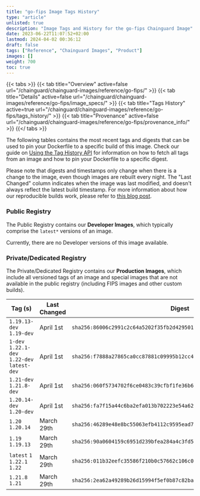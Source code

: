 ```yaml
---
title: "go-fips Image Tags History"
type: "article"
unlisted: true
description: "Image Tags and History for the go-fips Chainguard Image"
date: 2023-06-22T11:07:52+02:00
lastmod: 2024-04-02 00:36:12
draft: false
tags: ["Reference", "Chainguard Images", "Product"]
images: []
weight: 700
toc: true
---
```


{{< tabs >}}
{{< tab title="Overview" active=false url="/chainguard/chainguard-images/reference/go-fips/" >}}
{{< tab title="Details" active=false url="/chainguard/chainguard-images/reference/go-fips/image_specs/" >}}
{{< tab title="Tags History" active=true url="/chainguard/chainguard-images/reference/go-fips/tags_history/" >}}
{{< tab title="Provenance" active=false url="/chainguard/chainguard-images/reference/go-fips/provenance_info/" >}}
{{</ tabs >}}

The following tables contains the most recent tags and digests that can be used to pin your Dockerfile to a specific build of this image. Check our guide on [Using the Tag History API](/chainguard/chainguard-images/using-the-tag-history-api/) for information on how to fetch all tags from an image and how to pin your Dockerfile to a specific digest.

Please note that digests and timestamps only change when there is a change to the image, even though images are rebuilt every night. The "Last Changed" column indicates when the image was last modified, and doesn't always reflect the latest build timestamp. For more information about how our reproducible builds work, please refer to [this blog post](https://www.chainguard.dev/unchained/reproducing-chainguards-reproducible-image-builds).

### Public Registry
The Public Registry contains our **Developer Images**, which typically comprise the `latest*` versions of an image.

Currently, there are no Developer versions of this image available.

### Private/Dedicated Registry
The Private/Dedicated Registry contains our **Production Images**, which include all versioned tags of an image and special images that are not available in the public registry (including FIPS images and other custom builds).

| Tag (s)                                       | Last Changed | Digest                                                                    |
|-----------------------------------------------|--------------|---------------------------------------------------------------------------|
|  `1.19.13-dev` `1.19-dev`                     | April 1st    | `sha256:86006c2991c2c64a5202f35fb2d4295017d1217004759597974f1f7563e4cbe2` |
|  `1-dev` `1.22.1-dev` `1.22-dev` `latest-dev` | April 1st    | `sha256:f7888a27865ca0cc87881c09995b12cc4cfcefea7c180c97d1156012053ded25` |
|  `1.21-dev` `1.21.8-dev`                      | April 1st    | `sha256:060f5734702f6ce0483c39cfbf1fe36b6b898dbc85c1fe4d0a2cb96f6a9cdf23` |
|  `1.20.14-dev` `1.20-dev`                     | April 1st    | `sha256:fa7f15a44c6ba2efa013b702223e54a62248bfe5c4940ec2c907898f616f3e5d` |
|  `1.20` `1.20.14`                             | March 29th   | `sha256:46289e48e8bc55063efb4112c9595ead738f0d69f70398d7ca0edb5ba4010af0` |
|  `1.19` `1.19.13`                             | March 29th   | `sha256:90a0604159c6951d239bfea284a4c3fd506bcc8ef3e5f7a200735a5105952ed8` |
|  `latest` `1` `1.22.1` `1.22`                 | March 29th   | `sha256:011b32eefc35586f210b0c57662c106c06389e3e7d98ae3934dc4d8ea2997052` |
|  `1.21.8` `1.21`                              | March 29th   | `sha256:2ea62a49289b26d15994f5ef0b87c82bacce26855f7d6fe99b86ebf08f1ee477` |

